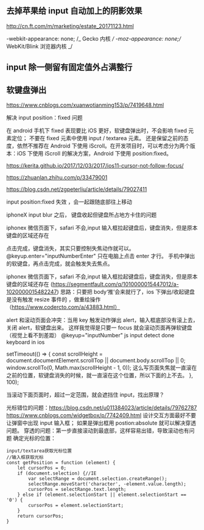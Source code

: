 ## 去掉苹果给 input 自动加上的阴影效果

http://cn.ft.com/m/marketing/estate_20171123.html

-webkit-appearance: none; /_ Gecko 内核 _/
-moz-appearance: none;/_ WebKit/Blink 浏览器内核 _/

## input 除一侧留有固定值外占满整行

## 软键盘弹出

https://www.cnblogs.com/xuanwotianming153/p/7419648.html

解决 input position：fixed 问题

在 android 手机下 fixed 表现要比 iOS 更好，软键盘弹出时，不会影响 fixed 元素定位；
不要在 fixed 元素中使用 input / textarea 元素。
还是保留之前的态度，依然不推荐在 Android 下使用 iScroll。在开发项目时，可以考虑分为两个版本：iOS 下使用 iScroll 的解决方案，Android 下使用 position:fixed。

https://kerita.github.io/2017/12/03/2017/ios11-cursor-not-follow-focus/

https://zhuanlan.zhihu.com/p/33479001

https://blog.csdn.net/zgpeterliu/article/details/79027411

input position:fixed 失效 ，会一起跟随底部往上移动

iphoneX input blur 之后， 键盘收起但键盘所占地方卡住的问题

iphonex 微信页面下，safari 不会,input 输入框拉起键盘后，键盘消失，但是原本键盘的区域还存在

点击完成，键盘消失，其实只要控制失焦动作就可以。
@keyup.enter="inputNumberEnter" 只在电脑上点击 enter 才行。
手机中弹出的软键盘，再点击完成，就会触发失去焦点。

iphonex 微信页面下，safari 不会,input 输入框拉起键盘后，键盘消失，但是原本键盘的区域还存在 (https://segmentfault.com/q/1010000015447012/a-1020000015482247)
思路：只要把 body‘推’会来就行了，ios 下弹出/收起键盘是没有触发 resize 事件的 ，做重绘操作（https://www.codercto.com/a/43883.html）

alert 和滚动页面会冲突：当用 key 触发动作弹出 alert，输入框底部没有滚上去，关闭 alert，软键盘出来。
这样我觉得是只要一 focus 就会滚动页面再弹软键盘（视觉上看不到差距） @keyup="inputNumber"
js input detect done keyboard in ios

setTimeout(() => {
const scrollHeight =
document.documentElement.scrollTop || document.body.scrollTop || 0;
window.scrollTo(0, Math.max(scrollHeight - 1, 0)); 这么写页面失焦就一直滚在之前的位置，软键盘消失的时候，就一直滚在这个位置，所以下面的上不去。
}, 100);

当滚动下面页面时，超过一定范围，就会遮挡住 input，找出原理？

光标错位的问题：https://blog.csdn.net/u011384023/article/details/79762787  
https://www.cnblogs.com/widgetbox/p/7742409.html 设计交互方面最好不要让弹窗中出现 input 输入框；
如果是弹出框用 postion:absolute 就可以解决穿透问题。
穿透的问题：第一步直接滚动到最底部，这样容易出错，导致滚动也有问题
确定光标的位置：

```
input/textarea获取光标位置
//输入框获取光标
const getPosition = function (element) {
    let cursorPos = 0;
    if (document.selection) {//IE
        var selectRange = document.selection.createRange();
        selectRange.moveStart('character', -element.value.length);
        cursorPos = selectRange.text.length;
    } else if (element.selectionStart || element.selectionStart == '0') {
        cursorPos = element.selectionStart;
    }
    return cursorPos;
}
```
